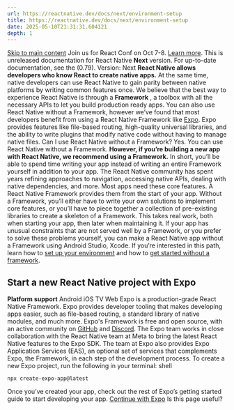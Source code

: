 ```yaml
---
url: https://reactnative.dev/docs/next/environment-setup
title: https://reactnative.dev/docs/next/environment-setup
date: 2025-05-10T21:31:31.604121
depth: 1
---
```


[Skip to main content](https://reactnative.dev/docs/next/environment-setup#__docusaurus_skipToContent_fallback)
Join us for React Conf on Oct 7-8. [Learn more](https://conf.react.dev).
This is unreleased documentation for React Native **Next** version.
For up-to-date documentation, see the (0.79).
Version: Next
**React Native allows developers who know React to create native apps.** At the same time, native developers can use React Native to gain parity between native platforms by writing common features once.
We believe that the best way to experience React Native is through a **Framework** , a toolbox with all the necessary APIs to let you build production ready apps.
You can also use React Native without a Framework, however we’ve found that most developers benefit from using a React Native Framework like [Expo](https://expo.dev). Expo provides features like file-based routing, high-quality universal libraries, and the ability to write plugins that modify native code without having to manage native files.
Can I use React Native without a Framework?
Yes. You can use React Native without a Framework. **However, if you’re building a new app with React Native, we recommend using a Framework.**
In short, you’ll be able to spend time writing your app instead of writing an entire Framework yourself in addition to your app.
The React Native community has spent years refining approaches to navigation, accessing native APIs, dealing with native dependencies, and more. Most apps need these core features. A React Native Framework provides them from the start of your app.
Without a Framework, you’ll either have to write your own solutions to implement core features, or you’ll have to piece together a collection of pre-existing libraries to create a skeleton of a Framework. This takes real work, both when starting your app, then later when maintaining it.
If your app has unusual constraints that are not served well by a Framework, or you prefer to solve these problems yourself, you can make a React Native app without a Framework using Android Studio, Xcode. If you’re interested in this path, learn how to [set up your environment](https://reactnative.dev/docs/next/set-up-your-environment) and how to [get started without a framework](https://reactnative.dev/docs/next/getting-started-without-a-framework).
## Start a new React Native project with Expo[​](https://reactnative.dev/docs/next/environment-setup#start-a-new-react-native-project-with-expo "Direct link to Start a new React Native project with Expo")
**Platform support**
Android
iOS
TV
Web
Expo is a production-grade React Native Framework. Expo provides developer tooling that makes developing apps easier, such as file-based routing, a standard library of native modules, and much more.
Expo's Framework is free and open source, with an active community on [GitHub](https://github.com/expo) and [Discord](https://chat.expo.dev). The Expo team works in close collaboration with the React Native team at Meta to bring the latest React Native features to the Expo SDK.
The team at Expo also provides Expo Application Services (EAS), an optional set of services that complements Expo, the Framework, in each step of the development process.
To create a new Expo project, run the following in your terminal:
shell
```
npx create-expo-app@latest
```

Once you’ve created your app, check out the rest of Expo’s getting started guide to start developing your app.
[Continue with Expo](https://docs.expo.dev/get-started/set-up-your-environment)
Is this page useful?

